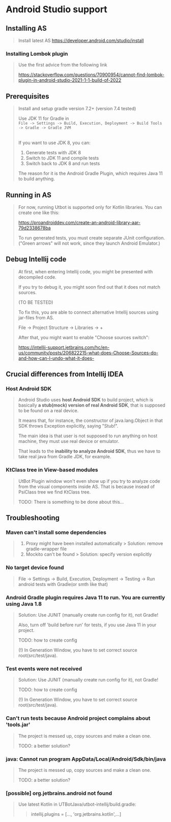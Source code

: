 # Android Studio support

## Installing AS

> Install latest AS <https://developer.android.com/studio/install>

### Installing Lombok plugin

> Use the first advice from the following link
>
> <https://stackoverflow.com/questions/70900954/cannot-find-lombok-plugin-in-android-studio-2021-1-1-build-of-2022>

## Prerequisites

> Install and setup gradle version 7.2+ (version 7.4 tested)
>
> Use JDK 11 for Gradle in\
> `File -> Settings -> Build, Execution, Deployment -> Build Tools -> Gradle -> Gradle JVM`
>
> \
> If you want to use JDK 8, you can:
> 1. Generate tests with JDK 8
> 2. Switch to JDK 11 and compile tests
> 3. Switch back to JDK 8 and run tests
> 
> The reason for it is the Android Gradle Plugin, which requires Java 11 to build anything.

## Running in AS

> For now, running Utbot is supported only for Kotlin libraries. You can
> create one like this:
>
> <https://proandroiddev.com/create-an-android-library-aar-79d2338678ba>
> 
> To run generated tests, you must create separate JUnit configuration.\
> ("Green arrows" will not work, since they launch Android Emulator.)
>
## Debug Intellij code

> At first, when entering Intellij code, you might be presented with
> decompiled code.
>
> If you try to debug it, you might soon find out that it does not match
> sources.
>
> (TO BE TESTED)
>
> To fix this, you are able to connect alternative Intellij sources
> using jar-files from AS.
>
> File -> Project Structure -> Libraries -> +
>
> After that, you might want to enable "Choose sources switch":
>
> <https://intellij-support.jetbrains.com/hc/en-us/community/posts/206822215-what-does-Choose-Sources-do-and-how-can-I-undo-what-it-does->

## Crucial differences from Intellij IDEA

### Host Android SDK

> Android Studio uses **host Android SDK** to build project, which is
> basically **a stub(mock) version of real Android SDK**, that is
> supposed to be found on a real device.
>
> It means that, for instance, the constructor of java.lang.Object in
> that SDK throws Exception explicitly, saying "Stub!".
>
> The main idea is that user is not supposed to run anything on host
> machine, they must use real device or emulator.
>
> That leads to the **inability to analyze Android SDK**, thus we have
> to take real java from Gradle JDK, for example.

### KtClass tree in View-based modules

> UtBot Plugin window won't even show up if you try to analyze code from
> the visual components inside AS. That is because insead of PsiClass
> tree we find KtClass tree.
>
> TODO: There is something to be done about this...

## Troubleshooting

### Maven can't install some dependencies
> 1. Proxy might have been installed automatically
     > Solution: remove gradle-wrapper file
> 2. Mockito can't be found
     > Solution: specify version explicitly
### No target device found
> File -> Settings -> Build, Execution, Deployment -> Testing -> Run android tests with Gradle(or smth like that)

### Android Gradle plugin requires Java 11 to run. You are currently using Java 1.8

> Solution: Use JUNIT (manually create run config for it), not Gradle!
> 
> Also, turn off 'build before run' for tests, if you use Java 11 in your project.
> 
> TODO: how to create config
>
> (!) In Generation Window, you have to set correct source root(src/test/java).

### Test events were not received

> Solution: Use JUNIT (manually create run config for it), not Gradle!
> 
> TODO: how to create config
>
> (!) In Generation Window, you have to set correct source root(src/test/java).

### Can't run tests because Android project complains about 'tools.jar'

> The project is messed up, copy sources and make a clean one.
>
> TODO: a better solution?
>
### java: Cannot run program AppData/Local/Android/Sdk/bin/java

> The project is messed up, copy sources and make a clean one.
>
> TODO: a better solution?

### \[possible\] org.jetbrains.android not found

> Use latest Kotlin in UTBotJava/utbot-intellij/build.gradle:
>
> > intellij.plugins = [..., 'org.jetbrains.kotlin',...]
